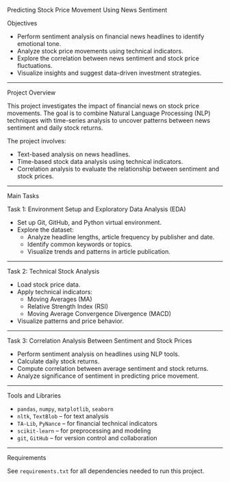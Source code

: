 Predicting Stock Price Movement Using News Sentiment

Objectives

- Perform sentiment analysis on financial news headlines to identify emotional tone.
- Analyze stock price movements using technical indicators.
- Explore the correlation between news sentiment and stock price fluctuations.
- Visualize insights and suggest data-driven investment strategies.

---

Project Overview

This project investigates the impact of financial news on stock price movements. The goal is to combine Natural Language Processing (NLP) techniques with time-series analysis to uncover patterns between news sentiment and daily stock returns.

The project involves:
- Text-based analysis on news headlines.
- Time-based stock data analysis using technical indicators.
- Correlation analysis to evaluate the relationship between sentiment and stock prices.



---
 Main Tasks

Task 1: Environment Setup and Exploratory Data Analysis (EDA)
- Set up Git, GitHub, and Python virtual environment.
- Explore the dataset:
  - Analyze headline lengths, article frequency by publisher and date.
  - Identify common keywords or topics.
  - Visualize trends and patterns in article publication.

---

Task 2: Technical Stock Analysis
- Load stock price data.
- Apply technical indicators:
  - Moving Averages (MA)
  - Relative Strength Index (RSI)
  - Moving Average Convergence Divergence (MACD)
- Visualize patterns and price behavior.

---

 Task 3: Correlation Analysis Between Sentiment and Stock Prices
- Perform sentiment analysis on headlines using NLP tools.
- Calculate daily stock returns.
- Compute correlation between average sentiment and stock returns.
- Analyze significance of sentiment in predicting price movement.

---

Tools and Libraries

- `pandas`, `numpy`, `matplotlib`, `seaborn`
- `nltk`, `TextBlob` – for text analysis
- `TA-Lib`, `PyNance` – for financial technical indicators
- `scikit-learn` – for preprocessing and modeling
- `git`, `GitHub` – for version control and collaboration

---

 Requirements

See `requirements.txt` for all dependencies needed to run this project.



